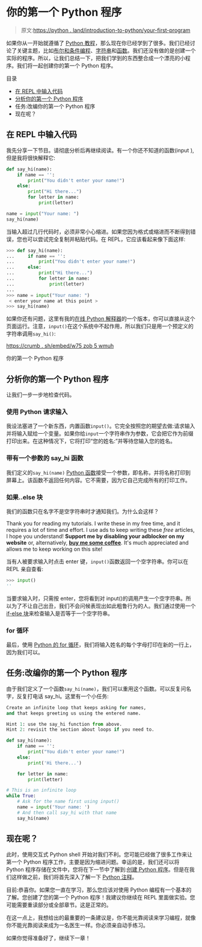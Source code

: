 # 你的第一个 Python 程序

> 原文:[https://python . land/introduction-to-python/your-first-program](https://python.land/introduction-to-python/your-first-program)

如果你从一开始就遵循了 [Python 教程](https://python.land/python-tutorial)，那么现在你已经学到了很多。我们已经讨论了关键主题，比如[布尔和条件编程](https://python.land/introduction-to-python/python-boolean-and-operators)、[字符串](https://python.land/introduction-to-python/strings)和[函数](https://python.land/introduction-to-python/functions)。我们还没有做的是创建一个实际的程序。所以，让我们总结一下，把我们学到的东西整合成一个漂亮的小程序。我们将一起创建你的第一个 Python 程序。

目录



*   [在 REPL 中输入代码](#Entering_the_code_in_the_REPL "Entering the code in the REPL")
*   [分析你的第一个 Python 程序](#Analyzing_your_first_Python_program "Analyzing your first Python program")
*   任务:改编你的第一个 Python 程序
*   现在呢？



## 在 REPL 中输入代码

我先分享一下节目。请彻底分析后再继续阅读。有一个你还不知道的函数(input ),但是我将很快解释它:

```py
def say_hi(name):
    if name == '':
        print("You didn't enter your name!")
    else:
        print("Hi there...")
        for letter in name:
            print(letter)

name = input("Your name: ")
say_hi(name)
```

当输入超过几行代码时，必须非常小心缩进。如果您因为格式或缩进而不断得到错误，您也可以尝试完全复制并粘贴代码。在 REPL，它应该看起来像下面这样:

```py
>>> def say_hi(name):
...     if name == '':
...         print("You didn't enter your name!")
...     else:
...         print("Hi there...")
...         for letter in name:
...             print(letter)
... 
>>> name = input("Your name: ")
 < enter your name at this point >
>>> say_hi(name)
```

如果你还有问题，这里有我的[在线 Python 解释器](https://python.land/installing-python/python-in-the-browser)的一个版本，你可以直接从这个页面运行。注意，`input()`在这个系统中不起作用，所以我们只是用一个预定义的字符串调用`say_hi()`:

[https://crumb . sh/embed/w75 zob 5 wmuh](https://crumb.sh/embed/W75zoB5WmuH)

你的第一个 Python 程序

## 分析你的第一个 Python 程序

让我们一步一步地检查代码。

### 使用 Python 请求输入

我设法塞进了一个新东西，内置函数`input()`。它完全按照您的期望去做:请求输入并将输入赋给一个变量。如果你给`input`一个字符串作为参数，它会把它作为前缀打印出来。在这种情况下，它将打印“您的姓名:”并等待您输入您的姓名。

### 带有一个参数的 say_hi 函数

我们定义的`say_hi(name)` [Python 函数](https://python.land/introduction-to-python/functions)接受一个参数，即名称，并将名称打印到屏幕上。该函数不返回任何内容。它不需要，因为它自己完成所有的打印工作。

### 如果..else 块

我们的函数只在名字不是空字符串时才通知我们。为什么会这样？

Thank you for reading my tutorials. I write these in my free time, and it requires a lot of time and effort. I use ads to keep writing these *free* articles, I hope you understand! **Support me by disabling your adblocker on my website** or, alternatively, **[buy me some coffee](https://www.buymeacoffee.com/pythonland)**. It's much appreciated and allows me to keep working on this site!

当有人被要求输入时点击 enter 键，`input()`函数返回一个空字符串。你可以在 REPL 亲自查看:

```py
>>> input()
''
```

当要求输入时，只需按 enter，您将看到对 input()的调用产生一个空字符串。所以为了不让自己出丑，我们不会问候表现出如此粗鲁行为的人。我们通过使用一个 [if-else 块](https://python.land/introduction-to-python/python-boolean-and-operators)来检查输入是否等于一个空字符串。

### for 循环

最后，使用 [Python 的 for 循环](https://python.land/introduction-to-python/python-for-loop)，我们将输入姓名的每个字母打印在新的一行上，因为我们可以。

## 任务:改编你的第一个 Python 程序

由于我们定义了一个函数`say_hi(name)`，我们可以重用这个函数。可以反复问名字，反复打电话 say_hi。这里有一个小任务:

```py
Create an infinite loop that keeps asking for names,
and that keeps greeting us using the entered name.

Hint 1: use the say_hi function from above.
Hint 2: revisit the section about loops if you need to.
```

```py
def say_hi(name):
    if name == '':
        print("You didn't enter your name!")
    else:
        print('Hi there...')

    for letter in name:
        print(letter)

# This is an infinite loop
while True:
    # Ask for the name first using input()
    name = input('Your name: ')
    # And then call say_hi with that name
    say_hi(name)
```

## 现在呢？

此时，使用交互式 Python shell 开始对我们不利。您可能已经做了很多工作来让第一个 Python 程序工作，主要是因为缩进问题。幸运的是，我们还可以将 Python 程序存储在文件中，您将在下一节中了解到:[创建 Python 程序](https://python.land/creating-python-programs)。但是在我们这样做之前，我们将首先深入了解一下 [Python 注释](https://python.land/introduction-to-python/python-comment)。

目前:恭喜你。如果您一直在学习，那么您应该对使用 Python 编程有一个基本的了解。您创建了您的第一个 Python 程序！我建议你继续在 REPL 里面做实验。您可能需要重读部分或全部章节。这是正常的。

在这一点上，我想给出的最重要的一条建议是，你不能光靠阅读来学习编程，就像你不能光靠阅读来成为一名医生一样。你必须亲自动手练习。

如果你觉得准备好了，继续下一章！